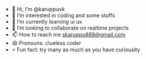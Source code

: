 - 👋 Hi, I’m @karuppuvk
- 👀 I’m interested in coding and some stuffs
- 🌱 I’m currently learning ui ux 
- 💞️ I’m looking to collaborate on realtime projects 
- 📫 How to reach me skaruppu869@gmail.com
- 😄 Pronouns: clueless coder
- ⚡ Fun fact: try many as much as you have curiousity 

<!---
karuppuvk/karuppuvk is a ✨ special ✨ repository because its `README.md` (this file) appears on your GitHub profile.
You can click the Preview link to take a look at your changes.
--->
